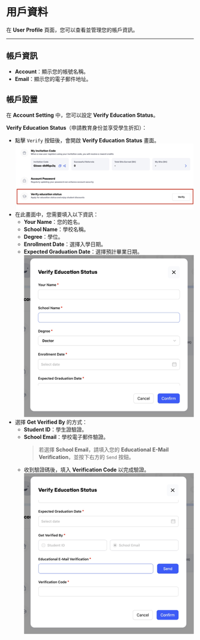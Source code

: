# 用戶資料

在 **User Profile** 頁面，您可以查看並管理您的帳戶資訊。

---

## **帳戶資訊**

- **Account**：顯示您的帳號名稱。
- **Email**：顯示您的電子郵件地址。

## **帳戶設置**

在 **Account Setting** 中，您可以設定 **Verify Education Status**。

**Verify Education Status**（申請教育身份並享受學生折扣）：

- 點擊 `Verify` 按鈕後，會開啟 **Verify Education Status** 畫面。
  ![Verify education status](../../../../docs-images/p12/01.Verify%20education%20status.jpg)
- 在此畫面中，您需要填入以下資訊：
  - **Your Name**：您的姓名。
  - **School Name**：學校名稱。
  - **Degree**：學位。
  - **Enrollment Date**：選擇入學日期。
  - **Expected Graduation Date**：選擇預計畢業日期。
    ![Verify form](../../../../docs-images/p12/02.Verify%20form.jpg)
- 選擇 **Get Verified By** 的方式：
  - **Student ID**：學生證驗證。
  - **School Email**：學校電子郵件驗證。
    > 若選擇 **School Email**，請填入您的 **Educational E-Mail Verification**，並按下右方的 `Send` 按鈕。
  - 收到驗證碼後，填入 **Verification Code** 以完成驗證。
    ![Verify form](../../../../docs-images/p12/03.Verify%20form.jpg)
